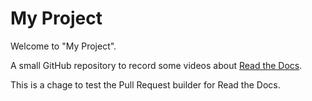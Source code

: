 # My Project

Welcome to "My Project".

A small GitHub repository to record some videos about [Read the Docs](https://readthedocs.org).

This is a chage to test the Pull Request builder for Read the Docs.
